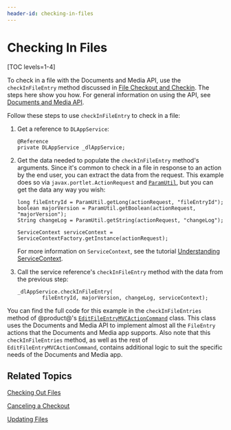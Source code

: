 ```yaml
---
header-id: checking-in-files
---
```


# Checking In Files

[TOC levels=1-4]

To check in a file with the Documents and Media API, use the 
`checkInFileEntry` method discussed in 
[File Checkout and Checkin](/developer/frameworks/-/knowledge_base/7-2/file-checkout-and-checkin). 
The steps here show you how. For general information on using the API, see 
[Documents and Media API](/developer/frameworks/-/knowledge_base/7-2/documents-and-media-api). 

Follow these steps to use `checkInFileEntry` to check in a file: 

1.  Get a reference to `DLAppService`: 

        @Reference
        private DLAppService _dlAppService;

2.  Get the data needed to populate the `checkInFileEntry` method's arguments. 
    Since it's common to check in a file in response to an action by the end 
    user, you can extract the data from the request. This example does so via 
    `javax.portlet.ActionRequest` and 
    [`ParamUtil`](@platform-ref@/7.2-latest/javadocs/portal-kernel/com/liferay/portal/kernel/util/ParamUtil.html), 
    but you can get the data any way you wish: 

        long fileEntryId = ParamUtil.getLong(actionRequest, "fileEntryId");
        boolean majorVersion = ParamUtil.getBoolean(actionRequest, "majorVersion");
        String changeLog = ParamUtil.getString(actionRequest, "changeLog");

        ServiceContext serviceContext = ServiceContextFactory.getInstance(actionRequest);

    For more information on `ServiceContext`, see the tutorial 
    [Understanding ServiceContext](/developer/frameworks/-/knowledge_base/7-2/understanding-servicecontext). 

3.  Call the service reference's `checkInFileEntry` method with the data from 
    the previous step: 

        _dlAppService.checkInFileEntry(
                fileEntryId, majorVersion, changeLog, serviceContext);

You can find the full code for this example in the `checkInFileEntries` method 
of @product@'s 
[`EditFileEntryMVCActionCommand`](https://github.com/liferay/liferay-portal/blob/master/modules/apps/document-library/document-library-web/src/main/java/com/liferay/document/library/web/internal/portlet/action/EditFileEntryMVCActionCommand.java) 
class. This class uses the Documents and Media API to implement almost all the 
`FileEntry` actions that the Documents and Media app supports. Also note that 
this `checkInFileEntries` method, as well as the rest of 
`EditFileEntryMVCActionCommand`, contains additional logic to suit the specific 
needs of the Documents and Media app. 

## Related Topics

[Checking Out Files](/developer/frameworks/-/knowledge_base/7-2/checking-out-files)

[Canceling a Checkout](/developer/frameworks/-/knowledge_base/7-2/canceling-a-checkout)

[Updating Files](/developer/frameworks/-/knowledge_base/7-2/updating-files)
